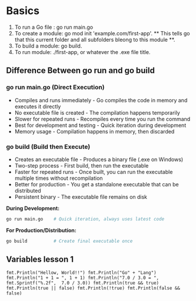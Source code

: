# Basics
1. To run a Go file : go run main.go
2. To create a module: go mod init 'example.com/first-app'.
** This tells go that this current folder and all subfolders bleong to this module **.
3. To build a module: go build.
4. To run module: ./first-app, or whatever the .exe file title.


## Difference Between go run and go build

### go run main.go (Direct Execution)
* Compiles and runs immediately - Go compiles the code in memory and executes it directly
* No executable file is created - The compilation happens temporarily
* Slower for repeated runs - Recompiles every time you run the command
* Best for development and testing - Quick iteration during development
* Memory usage - Compilation happens in memory, then discarded



### go build (Build then Execute)
* Creates an executable file - Produces a binary file (.exe on Windows)
* Two-step process - First build, then run the executable
* Faster for repeated runs - Once built, you can run the executable multiple times without recompilation
* Better for production - You get a standalone executable that can be distributed
* Persistent binary - The executable file remains on disk

**During Development:**
```bash
go run main.go    # Quick iteration, always uses latest code
```

**For Production/Distribution:**
```bash
go build          # Create final executable once
```


## Variables lesson 1
`
    fmt.Println("Hellow, World!!")
	fmt.Println("Go" + "Lang")
	fmt.Println("1 + 1 = ", 1 + 1)
	fmt.Println("7.0 / 3.0 = ", fmt.Sprintf("%.2f",  7.0 / 3.0))
	fmt.Println(true && true)
	fmt.Println(true || false)
	fmt.Println(!true)
	fmt.Println(false && false)
`